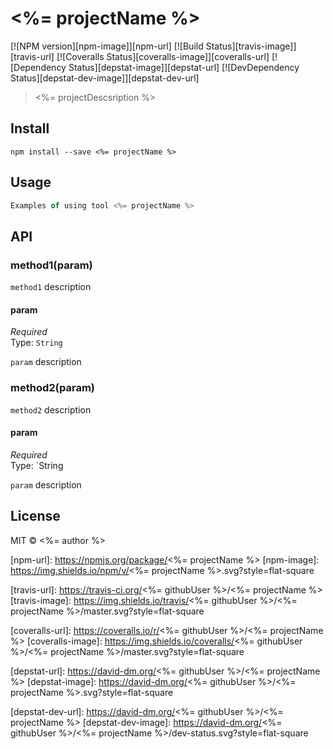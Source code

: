 # <%= projectName %>

[![NPM version][npm-image]][npm-url]
[![Build Status][travis-image]][travis-url]
[![Coveralls Status][coveralls-image]][coveralls-url]
[![Dependency Status][depstat-image]][depstat-url]
[![DevDependency Status][depstat-dev-image]][depstat-dev-url]

> <%= projectDescsription %>

## Install

    npm install --save <%= projectName %>

## Usage

```js
Examples of using tool <%= projectName %>
```

## API

### method1(param)

```method1``` description

#### param

*Required*  
Type: `String`

```param``` description

### method2(param)

```method2``` description

#### param

*Required*  
Type: `String

```param``` description

## License

MIT © <%= author %>

[npm-url]: https://npmjs.org/package/<%= projectName %>
[npm-image]: https://img.shields.io/npm/v/<%= projectName %>.svg?style=flat-square

[travis-url]: https://travis-ci.org/<%= githubUser %>/<%= projectName %>
[travis-image]: https://img.shields.io/travis/<%= githubUser %>/<%= projectName %>/master.svg?style=flat-square

[coveralls-url]: https://coveralls.io/r/<%= githubUser %>/<%= projectName %>
[coveralls-image]: https://img.shields.io/coveralls/<%= githubUser %>/<%= projectName %>/master.svg?style=flat-square

[depstat-url]: https://david-dm.org/<%= githubUser %>/<%= projectName %>
[depstat-image]: https://david-dm.org/<%= githubUser %>/<%= projectName %>.svg?style=flat-square

[depstat-dev-url]: https://david-dm.org/<%= githubUser %>/<%= projectName %>
[depstat-dev-image]: https://david-dm.org/<%= githubUser %>/<%= projectName %>/dev-status.svg?style=flat-square
